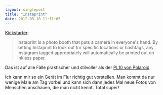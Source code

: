 ```yaml
---
layout: singlepost
title: "Instaprint"
date: 2012-03-10 11:11:05
---
```

[Kickstarter](http://www.kickstarter.com/projects/breakfastny/instaprint-the-location-based-photo-booth-for-inst):

> Instaprint is a photo booth that puts a camera in everyone's hand. By setting Instaprint to look out for specific locations or hashtags, any Instagram tagged appropriately will automatically be printed out on inkless paper.

Das ist auf alle Fälle praktischer und stilvoller als der [PL10 von Polaroid](http://www.voxy.co.nz/technology/lady-gaga-launches-mobile-printer/5/101310).

Ich kann mir so ein Gerät im Flur richtig gut vorstellen. Man kommt da nur wenige Male am Tag vorbei und kann sich dann jedes Mal neue Fotos von Menschen anschauen, die man nicht kennt. Total super!